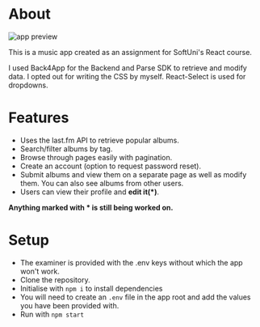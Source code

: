 # About

![app preview](https://i.ibb.co/7vnwjNR/Screenshot-2022-07-28-at-17-44-21-Music-Stats.png)

This is a music app created as an assignment for SoftUni's React course.

I used Back4App for the Backend and Parse SDK to retrieve and modify data. I opted out for writing the CSS by myself. React-Select is used for dropdowns.

# Features

- Uses the last.fm API to retrieve popular albums.
- Search/filter albums by tag.
- Browse through pages easily with pagination.
- Create an account (option to request password reset).
- Submit albums and view them on a separate page as well as modify them. You can also see albums from other users.
- Users can view their profile and <b>edit it(*)</b>.

<b>Anything marked with * is still being worked on.</b>

# Setup

* The examiner is provided with the .env keys without which the app won't work.
* Clone the repository.
* Initialise with `npm i` to install dependencies
* You will need to create an `.env` file in the app root and add the values you have been provided with.
* Run with `npm start`
